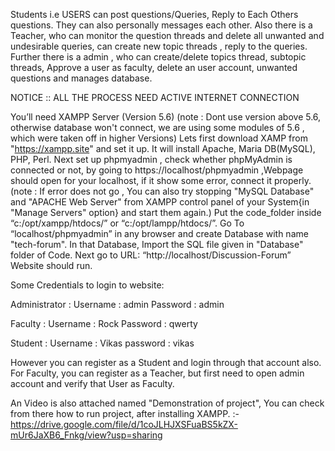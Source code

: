 Students i.e USERS can post questions/Queries, Reply to Each Others questions. They can also personally messages each other. Also there is a Teacher, who can monitor the question threads and delete all unwanted and undesirable queries, can create new topic threads , reply to the queries. Further there is a admin , who can create/delete topics thread, subtopic threads, Approve a user as faculty, delete an user account, unwanted questions and manages database.  

NOTICE :: ALL THE PROCESS NEED ACTIVE INTERNET CONNECTION

You’ll need XAMPP Server (Version 5.6)
(note : Dont use version above 5.6, otherwise database won't connect, we are using some modules of 5.6 , which were taken off in higher Versions)
Lets first download XAMP from "https://xampp.site" and set it up.
It will install Apache, Maria DB(MySQL), PHP, Perl.
Next set up phpmyadmin , check whether phpMyAdmin is connected or not, by going to https://localhost/phpmyadmin ,Webpage should open for your localhost, if it show some error, connect it properly. 
(note : If error does not go , You can also try stopping "MySQL Database" and "APACHE Web Server" from XAMPP control panel of your System{in "Manage Servers" option} and start them again.)
Put the code_folder inside “c:/opt/xampp/htdocs/” or “c:/opt/lampp/htdocs/”. 
Go To “localhost/phpmyadmin” in any browser and create Database with name "tech-forum".
In that Database, Import the SQL file given in "Database" folder of Code.
Next  go to URL: “http://localhost/Discussion-Forum”
Website should run.

Some Credentials to login to website:

Administrator : Username : admin
                Password : admin

Faculty : Username : Rock
          Password : qwerty

Student : Username : Vikas
	  password : vikas

However you can register as a Student and login through that account also.
For Faculty, you can register as a Teacher, but first need to open admin account and verify that User as Faculty.
 
An Video is also attached named "Demonstration of project", You can check from there how to run project, after installing XAMPP.  :- https://drive.google.com/file/d/1coJLHJXSFuaBS5kZX-mUr6JaXB6_Fnkg/view?usp=sharing
